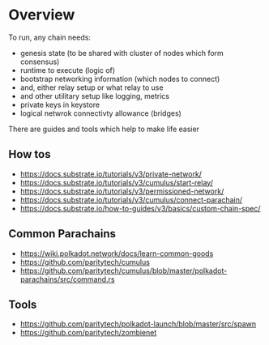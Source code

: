 # Overview

To run, any chain needs:

- genesis state (to be shared with cluster of nodes which form consensus)
- runtime to execute (logic of)
- bootstrap networking information (which nodes to connect)
- and, either relay setup or what relay to use
- and other utilitary setup like logging, metrics
- private keys in keystore 
- logical netwrok connectivty allowance (bridges)

There are guides and tools which help to make life easier

## How tos

- https://docs.substrate.io/tutorials/v3/private-network/
- https://docs.substrate.io/tutorials/v3/cumulus/start-relay/
- https://docs.substrate.io/tutorials/v3/permissioned-network/
- https://docs.substrate.io/tutorials/v3/cumulus/connect-parachain/
- https://docs.substrate.io/how-to-guides/v3/basics/custom-chain-spec/

## Common Parachains

- https://wiki.polkadot.network/docs/learn-common-goods
- https://github.com/paritytech/cumulus
- https://github.com/paritytech/cumulus/blob/master/polkadot-parachains/src/command.rs


## Tools

- https://github.com/paritytech/polkadot-launch/blob/master/src/spawn
- https://github.com/paritytech/zombienet